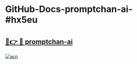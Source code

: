 # GitHub-Docs-promptchan-ai-#hx5eu

# <h2><a href="https://andorid.site?title=promptchan-ai&ref=07A">🔗👉 🔴 promptchan-ai</a></h2>

[![acn](https://github.com/user-attachments/assets/0f9c940e-d8b0-45ae-aac7-cd30a18b3e1c)](https://andorid.site?title=promptchan-ai&ref=07A)

